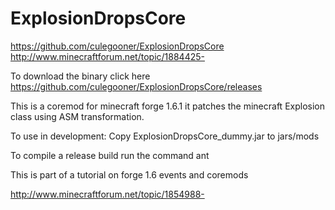ExplosionDropsCore
==================

https://github.com/culegooner/ExplosionDropsCore
http://www.minecraftforum.net/topic/1884425-

To download the binary click here https://github.com/culegooner/ExplosionDropsCore/releases

This is a coremod for minecraft forge 1.6.1
it patches the minecraft Explosion class using ASM transformation.

To use in development:
Copy ExplosionDropsCore_dummy.jar to jars/mods

To compile a release build
run the command ant

This is part of a tutorial on forge 1.6 events and coremods

http://www.minecraftforum.net/topic/1854988-


